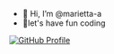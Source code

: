 - 👋 Hi, I’m @marietta-a
- 👀let's have fun coding

[![GitHub Profile](https://img.shields.io/badge/GitHub-Profile-blue?logo=github)](https://github.com/your-username)

